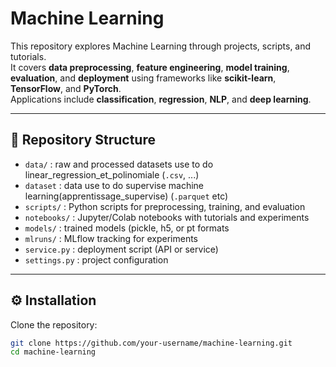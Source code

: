 # Machine Learning

This repository explores Machine Learning through projects, scripts, and tutorials.  
It covers **data preprocessing**, **feature engineering**, **model training**, **evaluation**, and **deployment** using frameworks like **scikit-learn**, **TensorFlow**, and **PyTorch**.  
Applications include **classification**, **regression**, **NLP**, and **deep learning**.

---

## 📂 Repository Structure
- `data/` : raw and processed datasets use to do linear_regression_et_polinomiale (`.csv`, ...)
- `dataset` : data use to do supervise machine learning(apprentissage_supervise) (`.parquet` etc)
- `scripts/` : Python scripts for preprocessing, training, and evaluation
- `notebooks/` : Jupyter/Colab notebooks with tutorials and experiments
- `models/` : trained models (pickle, h5, or pt formats
- `mlruns/` : MLflow tracking for experiments
- `service.py` : deployment script (API or service)
- `settings.py` : project configuration

---

## ⚙️ Installation
Clone the repository:
```bash
git clone https://github.com/your-username/machine-learning.git
cd machine-learning
